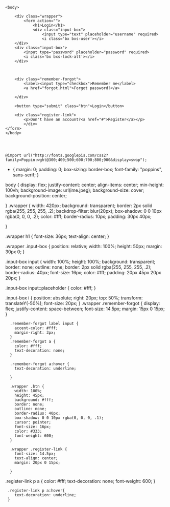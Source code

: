 <!DOCTYPE html>
<html lang="en">

<head>
    <meta charset="UTF-8">
    <meta http-equiv="X-UA-Compatible" content="IE=edge">
    <meta name="viewport" content="width=device-width,initial-scale=1.0">
    <title>Login form in HTML and css | codehal</title>
    <link rel="stylesheet" href="style,css.css">
    <link href='https://unpkg.com/boxicons@2.1.4/css/boxicons.min.css' rel='stylesheet'>
    </head>

    <body>

        <div class="wrapper">
            <form action="">
                <h1>Login</h1>
                <div class="input-box">
                    <input type="text" placeholder="username" required>
                    <i class='bx bxs-user'></i>
        </div>
        <div class="input-box">
            <input type="password" placeholder="password" required>
            <i class='bx bxs-lock-alt'></i>
        </div>
         
        

        <div class="remember-forgot">
            <label><input type="checkbox">Remember me</label>
            <a href="forgot.html">Forgot password?</a>

        </div>

        <button type="submit" class="btn">Login</button>

        <div class="register-link">
            <p>Don't have an account?<a href="#">Register</a></p>
            </div>
    </form>
    </body>




    @import url("http://fonts.googlepis.com/css2?family=Poppin:wght@300;400;500;600;700;800;900&display=swap");

 * {
  margin: 0;
  padding: 0;
  box-sizing: border-box;
  font-family: "poppins", sans-serif; 
 }
  

  body {
    display: flex;
    justify-content: center;
    align-items: center;
    min-height: 100vh;
    background-image: url(ime.jpeg);
    background-size: cover;
    background-position: center;

  }
  .wrapper {
    width: 420px;
    background: transparent;
    border: 2px solid rgba(255, 255, 255, .2);
    backdrop-filter: blur(20px);
    box-shadow: 0 0 10px rgba(0, 0, 0, .2);
    color: #fff;
    border-radius: 10px;
    padding: 30px 40px;

  }

  .wrapper h1 {
    font-size: 36px;
    text-align: center;
  }

  .wrapper .input-box {
    position: relative;
    width: 100%;
    height: 50px;
    margin: 30px 0;
  }

  .input-box input {
    width: 100%;
    height: 100%;
    background: transparent;
    border: none;
    outline: none;
    border: 2px solid rgba(255, 255, 255, .2);
    border-radius: 40px;
    font-size: 16px;
    color: #fff;
    padding: 20px 45px 20px 20px;
  }

  .input-box input::placeholder {
    color: #fff;
  }

  .input-box i {
    position: absolute;
    right: 20px;
    top: 50%;
    transform: translateY(-50%);
    font-size: 20px;
  }
  .wrapper .remember-forgot {
    display: flex;
    justify-content: space-between;
    font-size: 14.5px;
    margin: 15px 0 15px;
      }

      .remember-forgot label input {
        accent-color: #fff;
        margin-right: 3px;
      }
      .remember-forgot a {
        color: #fff;
        text-decoration: none;
      }

      .remember-forgot a:hover {
        text-decoration: underline;

      }
      
      .wrapper .btn {
        width: 100%;
        height: 45px;
        background: #fff;
        border: none;
        outline: none;
        border-radius: 40px;
        box-shadow: 0 0 10px rgba(0, 0, 0, .1);
        cursor: pointer;
        font-size: 16px;
        color: #333;
        font-weight: 600;
      }

      .wrapper .register-link {
        font-size: 14.5px;
        text-align: center;
        margin: 20px 0 15px;

      }

 .register-link p a {
    color: #fff;
    text-decoration: none;
    font-weight: 600;
     } 
     
     .register-link p a:hover{
        text-decoration: underline;
     }
